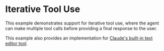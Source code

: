 # Iterative Tool Use

This example demonstrates support for iterative tool use, where the agent can make multiple tool calls before providing a final response to the user.

This example also provides an implementation for [Claude's built-in text editor tool](https://docs.anthropic.com/en/docs/agents-and-tools/tool-use/text-editor-tool).
